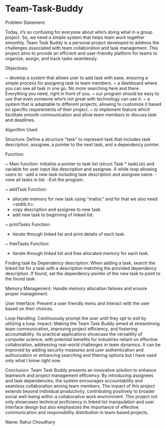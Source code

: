 # Team-Task-Buddy
Problem Statement:

Today, it’s so confusing for everyone about who’s doing what in a group project. So, we need a simple system that helps team work together smoothly. Team Task Buddy is a personal project developed to address the challenges associated with team collaboration and task management. This project aims to provide an efficient and user-friendly platform for teams to organize, assign, and track tasks seamlessly.

Objectives:

~  develop a system that allows user to add task with ease, ensuring a simple process for assigning task to team members.
~ a dashboard where you can see all task in one go. No more searching here and there. Everything you need, right in front of you.
~ our program should be easy to use that even someone who’s not great with technology can use it.
~ a system that is adaptable to different projects, allowing to customize it based on specific requirements of their project.
~ to implement feature which facilitate smooth communication and allow team members to discuss task and deadlines.


Algorithm Used:

Structure:
Define a structure “task” to represent task that includes task description, assignee, a pointer to the next task, and a dependency pointer.

Function:

~ Main function: initialize a pointer to task list (struct Task * taskList) and variable for user input like description and assignee.
 A while loop allowing users to:
-add a new task including task description and assignee name.
-view all tasks in list.
-Exit the program.

~ addTask Function:
- allocate memory for new task using “malloc” and for that we also need <stdlib.h>.
- copy description and assignee to new task.
- add new task to beginning of linked list.

~ printTasks Function:
- iterate through linked list and print details of each task.

~ freeTasks Function:
- iterate through linked list and free allocated memory for each task.

Finding task by Dependency description:
When adding a task, search the linked list for a task with a description matching the provided dependency description. If found, set the dependency pointer of the new task to point to the found task.

Memory Management:
Handle memory allocation failures and ensure proper management.

User Interface:
Present a user friendly menu and interact with the user based on their choices.

Loop Handling:
Continuously prompt the user until they opt to exit by utilizing a loop.
Impact:
 Making the Team Task Buddy aimed at streamlining team communication, improving project efficiency, and fostering accountability. Its practical applications showcase the versatility of computer science, with potential benefits for industries reliant on effective collaboration, addressing real-world challenges in team dynamics.
It can be improved by adding security measures and user authentication and authorization or enhancing searching and filtering options but I have used only what I know right now.

Conclusion:
Team Task Buddy presents an innovative solution to enhance teamwork and project management efficiency. By introducing assignees and task dependencies, the system encourages accountability and seamless collaboration among team members. The impact of this project extends beyond individual productivity, contributing positively to broader social well-being within a collaborative work environment.
This project not only showcases technical proficiency in linked list manipulation and user interface design but also emphasizes the importance of effective communication and responsibility distribution in team-based projects. 





Name: Rahul Choudhary






